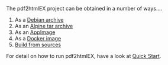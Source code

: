 The pdf2htmlEX project can be obtained in a number of ways....

1. As a [Debian archive](Download-Debian-Archive)
2. As an [Alpine tar archive](Download-Alpine-Tar-Archive)
3. As an [AppImage](Download-AppImage)
4. As a [Docker image](Download-Docker-Image)
5. [Build from sources](Building)

For detail on how to run pdf2htmlEX, have a look at [Quick Start](Quick-Start).
